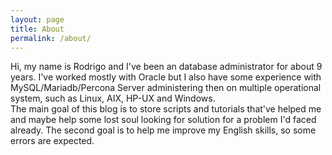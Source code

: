 ```yaml
---
layout: page
title: About
permalink: /about/
---
```


Hi, my name is Rodrigo and I've been an database administrator for about 9 years. I've worked mostly with Oracle but I also have some experience with MySQL/Mariadb/Percona Server administering then on multiple operational system, such as Linux, AIX, HP-UX and Windows.  
The main goal of this blog is to store scripts and tutorials that've helped me and maybe help some lost soul looking for solution for a problem I'd faced already. The second goal is to help me improve my English skills, so some errors are expected.  

<!-- This is the base Jekyll theme. You can find out more info about customizing your Jekyll theme, as well as basic Jekyll usage documentation at [jekyllrb.com](https://jekyllrb.com/)

You can find the source code for Minima at GitHub:
[jekyll][jekyll-organization] /
[minima](https://github.com/jekyll/minima)

You can find the source code for Jekyll at GitHub:
[jekyll][jekyll-organization] /
[jekyll](https://github.com/jekyll/jekyll) -->


<!-- [jekyll-organization]: https://github.com/jekyll -->
